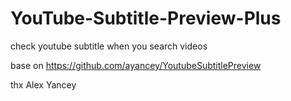 # YouTube-Subtitle-Preview-Plus
check youtube subtitle when you search videos


base on  https://github.com/ayancey/YoutubeSubtitlePreview


thx Alex Yancey
